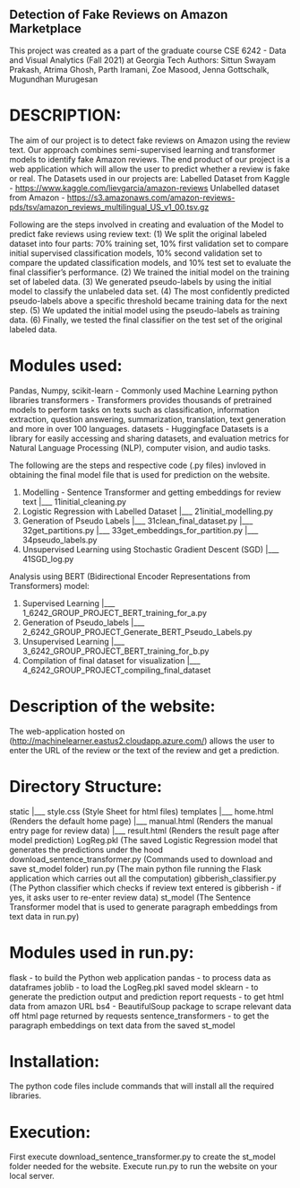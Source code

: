 ## Detection of Fake Reviews on Amazon Marketplace

This project was created as a part of the graduate course CSE 6242 - Data and Visual Analytics (Fall 2021) at Georgia Tech
Authors: Sittun Swayam Prakash, Atrima Ghosh, Parth Iramani, Zoe Masood, Jenna Gottschalk, Mugundhan Murugesan

# DESCRIPTION:

The aim of our project is to detect fake reviews on Amazon using the review text. Our approach combines semi-supervised learning and transformer models to identify fake Amazon reviews.
The end product of our project is a web application which will allow the user to predict whether a review is fake or real.
The Datasets used in our projects are:
Labelled Dataset from Kaggle - https://www.kaggle.com/lievgarcia/amazon-reviews
Unlabelled dataset from Amazon - https://s3.amazonaws.com/amazon-reviews-pds/tsv/amazon_reviews_multilingual_US_v1_00.tsv.gz

Following are the steps involved in creating and evaluation of the Model to predict fake reviews using review text:
(1) We split the original labeled dataset into four parts: 70% training set, 10% first validation set to compare initial supervised classification models, 10% second validation set to compare the updated classification models, and 10% test set to evaluate the final classifier’s performance. 
(2) We trained the initial model on the training set of labeled data. 
(3) We generated pseudo-labels by using the initial model to classify the unlabeled data set. 
(4) The most confidently predicted pseudo-labels above a specific threshold became training data for the next step. 
(5) We updated the initial model using the pseudo-labels as training data. 
(6) Finally, we tested the final classifier on the test set of the original labeled data. 

# Modules used:
Pandas, Numpy, scikit-learn - Commonly used Machine Learning python libraries
transformers - Transformers provides thousands of pretrained models to perform tasks on texts such as classification, information extraction, question answering, summarization, translation, text generation and more in over 100 languages.
datasets - Huggingface Datasets is a library for easily accessing and sharing datasets, and evaluation metrics for Natural Language Processing (NLP), computer vision, and audio tasks.

The following are the steps and respective code (.py files) invloved in obtaining the final model file that is used for prediction on the website.
1. Modelling - Sentence Transformer and getting embeddings for review text
	|___ 11initial_cleaning.py
2. Logistic Regression with Labelled Dataset
	|___ 21initial_modelling.py
3. Generation of Pseudo Labels
	|___ 31clean_final_dataset.py
	|___ 32get_partitions.py
	|___ 33get_embeddings_for_partition.py
	|___ 34pseudo_labels.py
4. Unsupervised Learning using Stochastic Gradient Descent (SGD)
	|___ 41SGD_log.py

Analysis using BERT (Bidirectional Encoder Representations from Transformers) model:
1. Supervised Learning
	|___ 1_6242_GROUP_PROJECT_BERT_training_for_a.py
2. Generation of Pseudo_labels
	|___ 2_6242_GROUP_PROJECT_Generate_BERT_Pseudo_Labels.py
3. Unsupervised Learning
	|___ 3_6242_GROUP_PROJECT_BERT_training_for_b.py
4. Compilation of final dataset for visualization
	|___ 4_6242_GROUP_PROJECT_compiling_final_dataset


# Description of the website:

The web-application hosted on (http://machinelearner.eastus2.cloudapp.azure.com/) allows the user to enter the URL of the review or the text of the review and get a prediction. 

# Directory Structure:
static
  |___ style.css (Style Sheet for html files)
templates
  |___ home.html (Renders the default home page)
  |___ manual.html (Renders the manual entry page for review data)
  |___ result.html (Renders the result page after model prediction)
LogReg.pkl (The saved Logistic Regression model that generates the predictions under the hood
download_sentence_transformer.py (Commands used to download and save st_model folder) 
run.py (The main python file running the Flask application which carries out all the computation)
gibberish_classifier.py (The Python classifier which checks if review text entered is gibberish - if yes, it asks user to re-enter review data)
st_model (The Sentence Transformer model that is used to generate paragraph embeddings from text data in run.py)

# Modules used in run.py:
flask - to build the Python web application
pandas - to process data as dataframes
joblib - to load the LogReg.pkl saved model
sklearn - to generate the prediction output and prediction report
requests - to get html data from amazon URL
bs4 - BeautifulSoup package to scrape relevant data off html page returned by requests
sentence_transformers - to get the paragraph embeddings on text data from the saved st_model 

# Installation:

The python code files include commands that will install all the required libraries.

# Execution:

First execute download_sentence_transformer.py to create the st_model folder needed for the website.
Execute run.py to run the website on your local server. 

